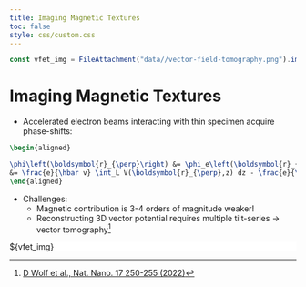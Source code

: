 ```yaml
---
title: Imaging Magnetic Textures
toc: false
style: css/custom.css
---
```


```js
const vfet_img = FileAttachment("data//vector-field-tomography.png").image();
```

# Imaging Magnetic Textures

- Accelerated electron beams interacting with thin specimen acquire phase-shifts:

```tex
\begin{aligned}

\phi\left(\boldsymbol{r}_{\perp}\right) &= \phi_e\left(\boldsymbol{r}_{\perp}\right) + \phi_m \left(\boldsymbol{r}_{\perp}\right) \\
&= \frac{e}{\hbar v} \int_L V(\boldsymbol{r}_{\perp},z) dz - \frac{e}{\hbar} \int_L \boldsymbol{A}(\boldsymbol{r}_{\perp},z) \cdot d \boldsymbol{r}
\end{aligned}
```

- Challenges:
  - Magnetic contribution is 3-4 orders of magnitude weaker!
  - Reconstructing 3D vector potential requires multiple tilt-series &rarr; vector tomography[^1]

<div class="card" style="background: white;">
  <div id="py4dstem-container"> ${vfet_img} </div>
</div>

[^1]: [D Wolf et al., Nat. Nano. 17 250-255 (2022)](https://www.nature.com/articles/s41565-021-01031-x)
